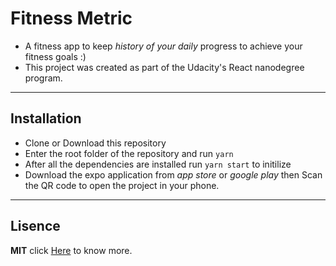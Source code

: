 # Fitness Metric

* A fitness app to keep _history of your daily_ progress to achieve your fitness goals :)
* This project was created as part of the Udacity's React nanodegree program.
---

## Installation

* Clone or Download this repository
* Enter the root folder of the repository and run `yarn`
* After all the dependencies are installed run `yarn start` to initilize
* Download the expo application from _app store_ or _google play_ then Scan the QR code 
 to open the project in your phone.
---

## Lisence
**MIT** click [Here](http://escolhaumalicenca.com.br/licencas/mit/) to know more.
